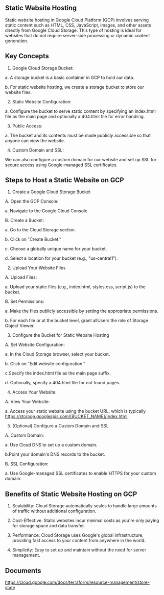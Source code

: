 
## Static Website Hosting

Static website hosting in Google Cloud Platform (GCP) involves serving static content such as HTML, CSS, JavaScript, images, and other assets directly from Google Cloud Storage. This type of hosting is ideal for websites that do not require server-side processing or dynamic content generation.
## Key  Concepts

1. Google Cloud Storage Bucket:

a. A storage bucket is a basic container in GCP to hold our data.

b. For static website hosting, we create a storage bucket to store our website files.

2. Static Website Configuration:

a. Configure the bucket to serve static content by specifying an index.html file as the main page and optionally a 404.html file for error handling.

3. Public Access:

a. The bucket and its contents must be made publicly accessible so that anyone can view the website.

4. Custom Domain and SSL:

We can also configure a custom domain for our website and set up SSL for secure access using Google-managed SSL certificates.
## Steps to Host a Static Website on GCP

1. Create a Google Cloud Storage Bucket

A. Open the GCP Console:

  a.  Navigate to the Google Cloud Console.

B. Create a Bucket:

  a. Go to the Cloud Storage section.

  b. Click on "Create Bucket."

  c. Choose a globally unique name for your bucket.

  d. Select a location for your bucket (e.g., "us-central1").

2. Upload Your Website Files

A. Upload Files:

a. Upload your static files (e.g., index.html, styles.css, script.js) to the bucket.

B. Set Permissions:

a. Make the files publicly accessible by setting the appropriate permissions.

b. For each file or at the bucket level, grant allUsers the role of Storage Object Viewer.

3. Configure the Bucket for Static Website Hosting

A. Set Website Configuration:

a. In the Cloud Storage browser, select your bucket.

b. Click on "Edit website configuration."

c.Specify the index.html file as the main page suffix.

d. Optionally, specify a 404.html file for not found pages.

4. Access Your Website

A. View Your Website:

a. Access your static website using the bucket URL, which is typically https://storage.googleapis.com/[BUCKET_NAME]/index.html.

5. (Optional) Configure a Custom Domain and SSL

A. Custom Domain:

  a. Use Cloud DNS to set up a custom domain.

  b.Point your domain's DNS records to the bucket.

B. SSL Configuration:

  a. Use Google-managed SSL certificates to enable HTTPS for your custom domain.
## Benefits of Static Website Hosting on GCP

1. Scalability: Cloud Storage automatically scales to handle large amounts of traffic without additional configuration.

2. Cost-Effective: Static websites incur minimal costs as you're only paying for storage space and data transfer.

3. Performance: Cloud Storage uses Google's global infrastructure, providing fast access to your content from anywhere in the world.

4. Simplicity: Easy to set up and maintain without the need for server management.
## Documents

https://cloud.google.com/docs/terraform/resource-management/store-state

